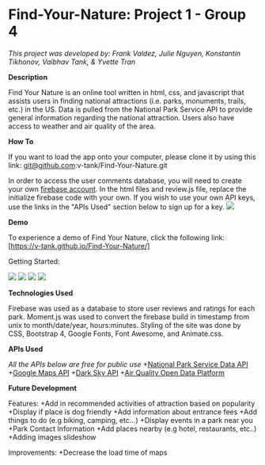 # Find-Your-Nature: Project 1 - Group 4
_This project was developed by: Frank Valdez, Julie Nguyen, Konstantin Tikhonov, Vaibhav Tank, & Yvette Tran_

__Description__

Find Your Nature is an online tool written in html, css, and javascript that assists users in finding national attractions (i.e. parks, monuments, trails, etc.) in the US. Data is pulled from the National Park Service API to provide general information regarding the national attraction. Users also have access to weather and air quality of the area.


__How To__

If you want to load the app onto your computer, please clone it by using this link: git@github.com:v-tank/Find-Your-Nature.git

In order to access the user comments database, you will need to create your own [firebase account](https://firebase.google.com/). In the html files and review.js file, replace the initialize firebase code with your own. If you wish to use your own API keys, use the links in the "APIs Used" section below to sign up for a key.
![](https://github.com/v-tank/Find-Your-Nature/blob/readme/readme-images/firebase.jpg)


__Demo__

To experience a demo of Find Your Nature, click the following link: [https://v-tank.github.io/Find-Your-Nature/]

Getting Started:

![](https://github.com/v-tank/Find-Your-Nature/blob/readme/readme-images/Slide1.png)
![](https://github.com/v-tank/Find-Your-Nature/blob/readme/readme-images/Slide2.png)
![](https://github.com/v-tank/Find-Your-Nature/blob/readme/readme-images/Slide3.png)
![](https://github.com/v-tank/Find-Your-Nature/blob/readme/readme-images/Slide4.png)


__Technologies Used__

Firebase was used as a database to store user reviews and ratings for each park. Moment.js was used to convert the firebase build in timestamp from unix to month/date/year, hours:minutes. Styling of the site was done by CSS, Bootstrap 4, Google Fonts, Font Awesome, and Animate.css.


__APIs Used__

_All the APIs below are free for public use_
+[National Park Service Data API](https://www.nps.gov/subjects/digital/nps-data-api.htm)
+[Google Maps API](https://developers.google.com/maps/)
+[Dark Sky API](https://darksky.net/dev)
+[Air Quality Open Data Platform](http://aqicn.org/data-platform/token/#/)


__Future Development__

Features:
+Add in recommended activities of attraction based on popularity
+Display if place is dog friendly
+Add information about entrance fees
+Add things to do (e.g biking, camping, etc…)
+Display events in a park near you
+Park Contact Information
+Add places nearby (e.g hotel, restaurants, etc..)
+Adding images slideshow

Improvements:
+Decrease the load time of maps


